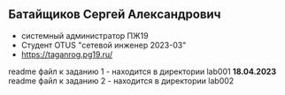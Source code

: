 
## Батайщиков Сергей Александрович
- системный администратор ПЖ19
- Студент OTUS "сетевой инженер 2023-03"
- https://taganrog.pg19.ru/

readme файл к заданию 1 - находится в директории lab001
**18.04.2023** readme файл к заданию 2 - находится в директории lab002
